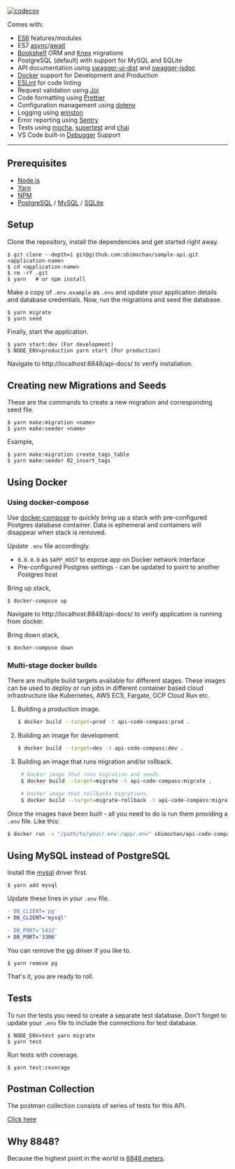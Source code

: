 [![codecov](https://codecov.io/gh/sbimochan/api-code-compass/branch/dev/graph/badge.svg?token=DI53MR3LK0)](https://codecov.io/gh/sbimochan/api-code-compass)

Comes with:

- [ES6](http://babeljs.io/learn-es2015/) features/modules
- ES7 [async](https://developer.mozilla.org/en-US/docs/Web/JavaScript/Reference/Statements/async_function)/[await](https://developer.mozilla.org/en-US/docs/Web/JavaScript/Reference/Operators/await)
- [Bookshelf](http://bookshelfjs.org/) ORM and [Knex](http://knexjs.org/) migrations
- PostgreSQL (default) with support for MySQL and SQLite
- API documentation using [swagger-ui-dist](https://www.npmjs.com/package/swagger-ui) and [swagger-jsdoc](https://www.npmjs.com/package/swagger-jsdoc)
- [Docker](https://docs.docker.com/engine/docker-overview/) support for Development and Production
- [ESLint](http://eslint.org/) for code linting
- Request validation using [Joi](https://www.npmjs.com/package/@hapi/joi)
- Code formatting using [Prettier](https://www.npmjs.com/package/prettier)
- Configuration management using [dotenv](https://www.npmjs.com/package/dotenv)
- Logging using [winston](https://www.npmjs.com/package/winston)
- Error reporting using [Sentry](http://npmjs.com/package/@sentry/node)
- Tests using [mocha](https://www.npmjs.com/package/mocha), [supertest](https://www.npmjs.com/package/supertest) and [chai](https://www.npmjs.com/package/chai)
- VS Code built-in [Debugger](https://code.visualstudio.com/docs/nodejs/nodejs-debugging) Support

---

## Prerequisites

- [Node.js](https://yarnpkg.com/en/docs/install)
- [Yarn](https://yarnpkg.com/en/docs/install)
- [NPM](https://docs.npmjs.com/getting-started/installing-node)
- [PostgreSQL](https://www.postgresql.org/download/) / [MySQL](https://www.mysql.com/downloads/) / [SQLite](https://www.sqlite.org/download.html)

## Setup

Clone the repository, install the dependencies and get started right away.

    $ git clone --depth=1 git@github.com:sbimochan/sample-api.git <application-name>
    $ cd <application-name>
    $ rm -rf .git
    $ yarn   # or npm install

Make a copy of `.env.example` as `.env` and update your application details and database credentials. Now, run the migrations and seed the database.

    $ yarn migrate
    $ yarn seed

Finally, start the application.

    $ yarn start:dev (For development)
    $ NODE_ENV=production yarn start (For production)

Navigate to http://localhost:8848/api-docs/ to verify installation.

## Creating new Migrations and Seeds

These are the commands to create a new migration and corresponding seed file.

    $ yarn make:migration <name>
    $ yarn make:seeder <name>

Example,

    $ yarn make:migration create_tags_table
    $ yarn make:seeder 02_insert_tags

## Using Docker

### Using docker-compose

Use [docker-compose](https://docs.docker.com/compose/) to quickly bring up a stack with pre-configured Postgres database container. Data is ephemeral and containers will disappear when stack is removed.

Update `.env` file accordingly.

- `0.0.0.0` as `$APP_HOST` to expose app on Docker network interface
- Pre-configured Postgres settings - can be updated to point to another Postgres host

Bring up stack,

    $ docker-compose up

Navigate to http://localhost:8848/api-docs/ to verify application is running from docker.

Bring down stack,

    $ docker-compose down

### Multi-stage docker builds

There are multiple build targets available for different stages. These images can be used to deploy or run jobs in different container based cloud infrastructure like Kubernetes, AWS ECS, Fargate, GCP Cloud Run etc.

1. Building a production image.

   ```bash
   $ docker build --target=prod -t api-code-compass:prod .
   ```

2. Building an image for development.

   ```bash
   $ docker build --target=dev -t api-code-compass:dev .
   ```

3. Building an image that runs migration and/or rollback.

   ```bash
    # Docker image that runs migration and seeds.
    $ docker build --target=migrate -t api-code-compass:migrate .

    # Docker image that rollbacks migrations.
    $ docker build --target=migrate-rollback -t api-code-compass:migrate-rollback .
   ```

Once the images have been built - all you need to do is run them providing a `.env` file. Like this:

```bash
$ docker run -v "/path/to/your/.env:/app/.env" sbimochan/api-code-compass:migrate
```

## Using MySQL instead of PostgreSQL

Install the [mysql](https://www.npmjs.com/package/mysql) driver first.

    $ yarn add mysql

Update these lines in your `.env` file.

```diff
- DB_CLIENT='pg'
+ DB_CLIENT='mysql'

- DB_PORT='5432'
+ DB_PORT='3306'
```

You can remove the [pg](https://www.npmjs.com/package/pg) driver if you like to.

    $ yarn remove pg

That's it, you are ready to roll.

## Tests

To run the tests you need to create a separate test database. Don't forget to update your `.env` file to include the connections for test database.

    $ NODE_ENV=test yarn migrate
    $ yarn test

Run tests with coverage.

    $ yarn test:coverage

## Postman Collection

The postman collection consists of series of tests for this API.

[Click here](https://api-code-compass.postman.co/workspace/API-Code-Compass-Workspace~c9caec1f-bc5c-44c0-8183-4826d8606984/collection/27851431-0a08f0a1-6e96-4fd4-aa88-801b65e4578b?action=share&creator=27851431&active-environment=27851431-0b2e00d4-2886-4a9a-ab71-9114b92c9c9a)

## Why 8848?

Because the highest point in the world is [8848 meters](https://en.wikipedia.org/wiki/Mount_Everest).
